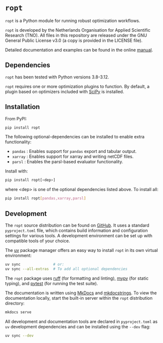 # `ropt`
`ropt` is a Python module for running robust optimization workflows.

`ropt` is developed by the Netherlands Organisation for Applied Scientific
Research (TNO). All files in this repository are released under the GNU General
Public License v3.0 (a copy is provided in the LICENSE file).

Detailed documentation and examples can be found in the online
[manual](https://tno-ropt.github.io/ropt/).


## Dependencies
`ropt` has been tested with Python versions 3.8-3.12.

`ropt` requires one or more optimization plugins to function. By default, a
plugin based on optimizers included with [SciPy](https://scipy.org/) is
installed.


## Installation
From PyPI:
```bash
pip install ropt
```

The following optional-dependencies can be installed to enable extra functionality:

- `pandas` : Enables support for `pandas` export and tabular output.
- `xarray` : Enables support for xarray and writing netCDF files.
- `parsl`  : Enables the parsl-based evaluator functionality.

Install with:
```bash
pip install ropt[<dep>]
```
where \<dep\> is one of the optional dependencies listed above. To install all:
```bash
pip install ropt[pandas,xarray,parsl]
```


## Development
The `ropt` source distribution can be found on
[GitHub](https://github.com/tno-ropt/ropt). It uses a standard `pyproject.toml`
file, which contains build information and configuration settings for various
tools. A development environment can be set up with compatible tools of your
choice.

The [uv](https://docs.astral.sh/uv/) package manager offers an easy way to
install `ropt` in its own virtual environment:

```bash
uv sync               # or:
uv sync --all-extras  # To add all optional dependencies
```

The `ropt` package uses [ruff](https://docs.astral.sh/ruff/) (for formatting and
linting), [mypy](https://www.mypy-lang.org/) (for static typing), and
[pytest](https://docs.pytest.org/en/stable/) (for running the test suite).

The documentation is written using [MkDocs](https://www.mkdocs.org/) and
[mkdocstrings](https://mkdocstrings.github.io/). To view the documentation
locally, start the built-in server within the `ropt` distribution directory:

```bash
mkdocs serve
```

All development and documentation tools are declared in `pyproject.toml` as `uv`
development dependencies and can be installed using the `--dev` flag:

```bash
uv sync --dev
```
